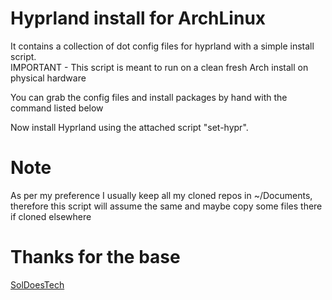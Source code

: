 # Hyprland install for ArchLinux

It contains a collection of dot config files for hyprland with a simple install script.  
IMPORTANT - This script is meant to run on a clean fresh Arch install on physical hardware

You can grab the config files and install packages by hand with the command listed below

Now install Hyprland using the attached script "set-hypr".

# Note

As per my preference I usually keep all my cloned repos in ~/Documents, therefore this script will assume the same and maybe copy some files there if cloned elsewhere 

# Thanks for the base

[SolDoesTech](https://github.com/SolDoesTech)